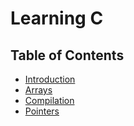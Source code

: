 # Learning C

## Table of Contents

- [Introduction](docs/INTRO.md)
- [Arrays](docs/ARRAYS.md)
- [Compilation](docs/COMPILATION.md)
- [Pointers](docs/POINTERS.md)
